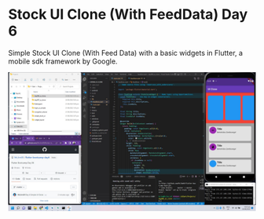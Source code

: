 # Stock UI Clone (With FeedData) Day 6

Simple Stock UI Clone (With Feed Data) with a basic widgets in Flutter, a mobile sdk framework by Google.

![Login UI Flutter](https://github.com/McJim69/flutter-bootcamp-day6/blob/master/Screenshot.jpg)
